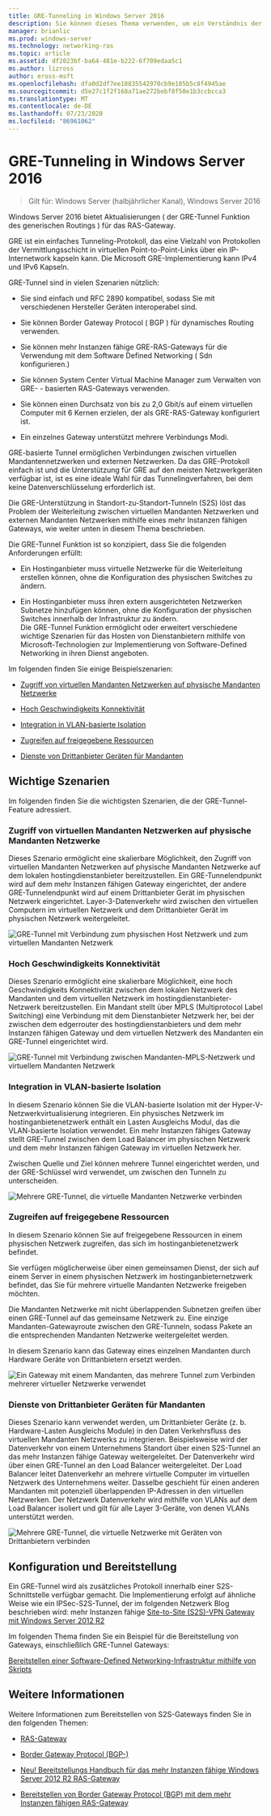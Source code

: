 ```yaml
---
title: GRE-Tunneling in Windows Server 2016
description: Sie können dieses Thema verwenden, um ein Verständnis der Aktualisierungen der GRE-Tunnel Funktion (Generic Routing Kapselung) für das RAS-Gateway in Windows Server 2016 zu erhalten.
manager: brianlic
ms.prod: windows-server
ms.technology: networking-ras
ms.topic: article
ms.assetid: df2023bf-ba64-481e-b222-6f709edaa5c1
ms.author: lizross
author: eross-msft
ms.openlocfilehash: dfa0d2df7ee18835542970cb9e185b5c8f4945ae
ms.sourcegitcommit: d5e27c1f2f168a71ae272bebf8f50e1b3ccbcca3
ms.translationtype: MT
ms.contentlocale: de-DE
ms.lasthandoff: 07/23/2020
ms.locfileid: "86961062"
---
```

# <a name="gre-tunneling-in-windows-server-2016"></a>GRE-Tunneling in Windows Server 2016

>Gilt für: Windows Server (halbjährlicher Kanal), Windows Server 2016

Windows Server 2016 bietet Aktualisierungen \( der GRE-Tunnel Funktion des generischen Routings \) für das RAS-Gateway.  
  
GRE ist ein einfaches Tunneling-Protokoll, das eine Vielzahl von Protokollen der Vermittlungsschicht in virtuellen Point-to-Point-Links über ein IP-Internetwork kapseln kann. Die Microsoft GRE-Implementierung kann IPv4 und IPv6 Kapseln.  
  
GRE-Tunnel sind in vielen Szenarien nützlich:  
  
-   Sie sind einfach und RFC 2890 kompatibel, sodass Sie mit verschiedenen Hersteller Geräten interoperabel sind.  
  
-   Sie können Border Gateway Protocol \( BGP \) für dynamisches Routing verwenden.  
  
-   Sie können mehr Instanzen fähige GRE-RAS-Gateways für die Verwendung mit dem Software Defined Networking \( Sdn konfigurieren.\)
  
-   Sie können System Center Virtual Machine Manager zum Verwalten von GRE- \- basierten RAS-Gateways verwenden.
  
-   Sie können einen Durchsatz von bis zu 2,0 Gbit/s auf einem virtuellen Computer mit 6 Kernen erzielen, der als GRE-RAS-Gateway konfiguriert ist.
  
-   Ein einzelnes Gateway unterstützt mehrere Verbindungs Modi.  
  
GRE-basierte Tunnel ermöglichen Verbindungen zwischen virtuellen Mandantennetzwerken und externen Netzwerken. Da das GRE-Protokoll einfach ist und die Unterstützung für GRE auf den meisten Netzwerkgeräten verfügbar ist, ist es eine ideale Wahl für das Tunnelingverfahren, bei dem keine Datenverschlüsselung erforderlich ist. 

Die GRE-Unterstützung in Standort-zu-Standort-Tunneln (S2S) löst das Problem der Weiterleitung zwischen virtuellen Mandanten Netzwerken und externen Mandanten Netzwerken mithilfe eines mehr Instanzen fähigen Gateways, wie weiter unten in diesem Thema beschrieben.  
  
Die GRE-Tunnel Funktion ist so konzipiert, dass Sie die folgenden Anforderungen erfüllt:  
  
-   Ein Hostinganbieter muss virtuelle Netzwerke für die Weiterleitung erstellen können, ohne die Konfiguration des physischen Switches zu ändern.  
  
-   Ein Hostinganbieter muss ihren extern ausgerichteten Netzwerken Subnetze hinzufügen können, ohne die Konfiguration der physischen Switches innerhalb der Infrastruktur zu ändern.  
Die GRE-Tunnel Funktion ermöglicht oder erweitert verschiedene wichtige Szenarien für das Hosten von Dienstanbietern mithilfe von Microsoft-Technologien zur Implementierung von Software-Defined Networking in ihren Dienst angeboten.  
  
Im folgenden finden Sie einige Beispielszenarien:  
  
-   [Zugriff von virtuellen Mandanten Netzwerken auf physische Mandanten Netzwerke](#BKMK_Access)  
  
-   [Hoch Geschwindigkeits Konnektivität](#BKMK_Speed)  
  
-   [Integration in VLAN-basierte Isolation](#BKMK_Integration)  
  
-   [Zugreifen auf freigegebene Ressourcen](#BKMK_Shared)  
  
-   [Dienste von Drittanbieter Geräten für Mandanten](#BKMK_thirdparty)  
  
## <a name="key-scenarios"></a>Wichtige Szenarien

Im folgenden finden Sie die wichtigsten Szenarien, die der GRE-Tunnel-Feature adressiert.  
  
### <a name="access-from-tenant-virtual-networks-to-tenant-physical-networks"></a><a name="BKMK_Access"></a>Zugriff von virtuellen Mandanten Netzwerken auf physische Mandanten Netzwerke

Dieses Szenario ermöglicht eine skalierbare Möglichkeit, den Zugriff von virtuellen Mandanten Netzwerken auf physische Mandanten Netzwerke auf dem lokalen hostingdienstanbieter bereitzustellen. Ein GRE-Tunnelendpunkt wird auf dem mehr Instanzen fähigen Gateway eingerichtet, der andere GRE-Tunnelendpunkt wird auf einem Drittanbieter Gerät im physischen Netzwerk eingerichtet. Layer-3-Datenverkehr wird zwischen den virtuellen Computern im virtuellen Netzwerk und dem Drittanbieter Gerät im physischen Netzwerk weitergeleitet.  
  
![GRE-Tunnel mit Verbindung zum physischen Host Netzwerk und zum virtuellen Mandanten Netzwerk](../../media/gre-tunneling-in-windows-server/GRE_.png)  
  
### <a name="high-speed-connectivity"></a><a name="BKMK_Speed"></a>Hoch Geschwindigkeits Konnektivität

Dieses Szenario ermöglicht eine skalierbare Möglichkeit, eine hoch Geschwindigkeits Konnektivität zwischen dem lokalen Netzwerk des Mandanten und dem virtuellen Netzwerk im hostingdienstanbieter-Netzwerk bereitzustellen. Ein Mandant stellt über MPLS (Multiprotocol Label Switching) eine Verbindung mit dem Dienstanbieter Netzwerk her, bei der zwischen dem edgerrouter des hostingdienstanbieters und dem mehr Instanzen fähigen Gateway und dem virtuellen Netzwerk des Mandanten ein GRE-Tunnel eingerichtet wird.  
  
![GRE-Tunnel mit Verbindung zwischen Mandanten-MPLS-Netzwerk und virtuellem Mandanten Netzwerk](../../media/gre-tunneling-in-windows-server/GRE-.png)  
  
### <a name="integration-with-vlan-based-isolation"></a><a name="BKMK_Integration"></a>Integration in VLAN-basierte Isolation

In diesem Szenario können Sie die VLAN-basierte Isolation mit der Hyper-V-Netzwerkvirtualisierung integrieren. Ein physisches Netzwerk im hostinganbietenetzwerk enthält ein Lasten Ausgleichs Modul, das die VLAN-basierte Isolation verwendet. Ein mehr Instanzen fähiges Gateway stellt GRE-Tunnel zwischen dem Load Balancer im physischen Netzwerk und dem mehr Instanzen fähigen Gateway im virtuellen Netzwerk her.  
  
Zwischen Quelle und Ziel können mehrere Tunnel eingerichtet werden, und der GRE-Schlüssel wird verwendet, um zwischen den Tunneln zu unterscheiden.  
  
![Mehrere GRE-Tunnel, die virtuelle Mandanten Netzwerke verbinden](../../media/gre-tunneling-in-windows-server/GRE-VLANIsolation.png)  
  
### <a name="access-shared-resources"></a><a name="BKMK_Shared"></a>Zugreifen auf freigegebene Ressourcen

In diesem Szenario können Sie auf freigegebene Ressourcen in einem physischen Netzwerk zugreifen, das sich im hostinganbietenetzwerk befindet.  
  
Sie verfügen möglicherweise über einen gemeinsamen Dienst, der sich auf einem Server in einem physischen Netzwerk im hostinganbieternetzwerk befindet, das Sie für mehrere virtuelle Mandanten Netzwerke freigeben möchten.  
  
Die Mandanten Netzwerke mit nicht überlappenden Subnetzen greifen über einen GRE-Tunnel auf das gemeinsame Netzwerk zu. Eine einzige Mandanten-Gatewayroute zwischen den GRE-Tunneln, sodass Pakete an die entsprechenden Mandanten Netzwerke weitergeleitet werden.  
  
In diesem Szenario kann das Gateway eines einzelnen Mandanten durch Hardware Geräte von Drittanbietern ersetzt werden.  
  
![Ein Gateway mit einem Mandanten, das mehrere Tunnel zum Verbinden mehrerer virtueller Netzwerke verwendet](../../media/gre-tunneling-in-windows-server/GRE-SharedResource.png)  
  
### <a name="services-of-third-party-devices-to-tenants"></a><a name="BKMK_thirdparty"></a>Dienste von Drittanbieter Geräten für Mandanten

Dieses Szenario kann verwendet werden, um Drittanbieter Geräte (z. b. Hardware-Lasten Ausgleichs Module) in den Daten Verkehrsfluss des virtuellen Mandanten Netzwerks zu integrieren. Beispielsweise wird der Datenverkehr von einem Unternehmens Standort über einen S2S-Tunnel an das mehr Instanzen fähige Gateway weitergeleitet. Der Datenverkehr wird über einen GRE-Tunnel an den Load Balancer weitergeleitet. Der Load Balancer leitet Datenverkehr an mehrere virtuelle Computer im virtuellen Netzwerk des Unternehmens weiter. Dasselbe geschieht für einen anderen Mandanten mit potenziell überlappenden IP-Adressen in den virtuellen Netzwerken. Der Netzwerk Datenverkehr wird mithilfe von VLANs auf dem Load Balancer isoliert und gilt für alle Layer 3-Geräte, von denen VLANs unterstützt werden.  
  
![Mehrere GRE-Tunnel, die virtuelle Netzwerke mit Geräten von Drittanbietern verbinden](../../media/gre-tunneling-in-windows-server/GREThirdParty.png)  
  
## <a name="configuration-and-deployment"></a>Konfiguration und Bereitstellung

Ein GRE-Tunnel wird als zusätzliches Protokoll innerhalb einer S2S-Schnittstelle verfügbar gemacht. Die Implementierung erfolgt auf ähnliche Weise wie ein IPSec-S2S-Tunnel, der im folgenden Netzwerk Blog beschrieben wird: mehr Instanzen fähige [Site-to-Site (S2S)-VPN Gateway mit Windows Server 2012 R2](https://techcommunity.microsoft.com/t5/networking-blog/bg-p/NetworkingBlog)  
  
Im folgenden Thema finden Sie ein Beispiel für die Bereitstellung von Gateways, einschließlich GRE-Tunnel Gateways:  
  
[Bereitstellen einer Software-Defined Networking-Infrastruktur mithilfe von Skripts](../../../networking/sdn/deploy/Deploy-a-Software-Defined-Network-infrastructure-using-scripts.md)
  
## <a name="more-information"></a>Weitere Informationen

Weitere Informationen zum Bereitstellen von S2S-Gateways finden Sie in den folgenden Themen:  
  
-   [RAS-Gateway](RAS-Gateway.md)  
  
-   [Border Gateway Protocol &#40;BGP-&#41;](../bgp/Border-Gateway-Protocol-BGP.md)  
  
-   [Neu! Bereitstellungs Handbuch für das mehr Instanzen fähige Windows Server 2012 R2 RAS-Gateway](https://techcommunity.microsoft.com/t5/networking-blog/bg-p/NetworkingBlog)  
  
-   [Bereitstellen von Border Gateway Protocol (BGP) mit dem mehr Instanzen fähigen RAS-Gateway](https://techcommunity.microsoft.com/t5/networking-blog/bg-p/NetworkingBlog)  
  
